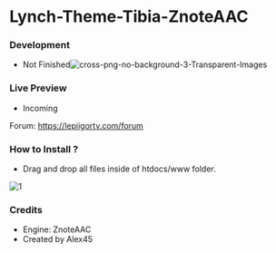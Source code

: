 # Lynch-Theme-Tibia-ZnoteAAC

### Development
- Not Finished![cross-png-no-background-3-Transparent-Images](https://user-images.githubusercontent.com/89811188/133918747-1845f281-7b1b-4cca-89e1-8118a8349768.png)


### Live Preview

- Incoming 

Forum: https://lepiigortv.com/forum

### How to Install ?

- Drag and drop all files inside of htdocs/www folder.

![1](https://user-images.githubusercontent.com/89811188/133918744-3a1253f7-43e1-4bd6-afab-28fd73d73b56.png)



### Credits

- Engine: ZnoteAAC
- Created by Alex45

